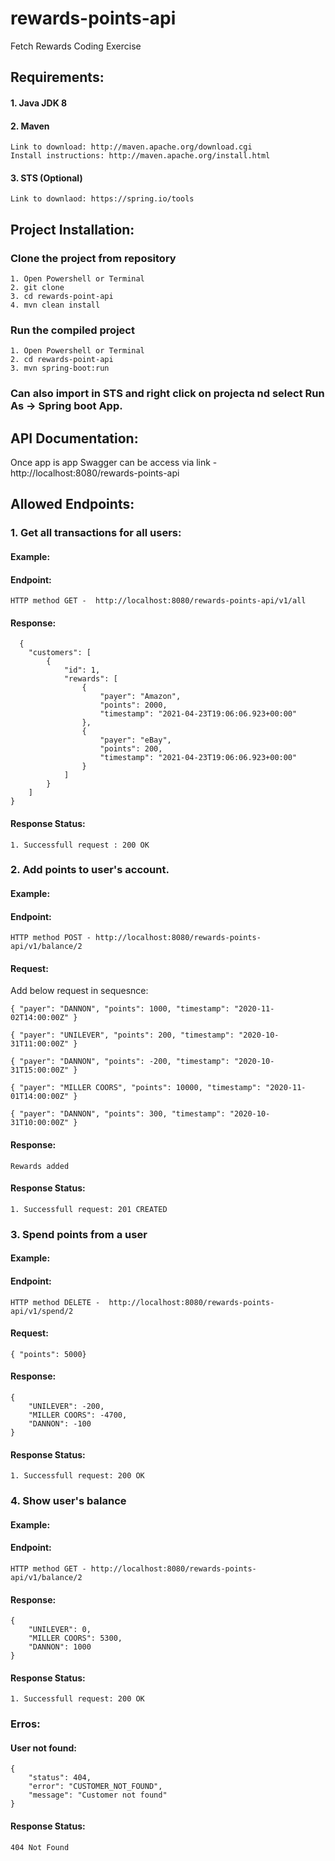 # rewards-points-api

Fetch Rewards Coding Exercise

## Requirements:

#### 1. Java JDK 8
#### 2. Maven 
	Link to download: http://maven.apache.org/download.cgi
	Install instructions: http://maven.apache.org/install.html
#### 3. STS (Optional)
	Link to downlaod: https://spring.io/tools


## Project Installation:

### Clone the project from repository
	1. Open Powershell or Terminal
	2. git clone 
	3. cd rewards-point-api
	4. mvn clean install

### Run the compiled project
	1. Open Powershell or Terminal
	2. cd rewards-point-api
	3. mvn spring-boot:run

### Can also import in STS and right click on projecta nd select Run As -> Spring boot App.


## API Documentation:

Once app is app Swagger can be access via link - http://localhost:8080/rewards-points-api

## Allowed Endpoints:

### 1. Get all transactions for all users:

#### Example:

#### Endpoint: 
	HTTP method GET -  http://localhost:8080/rewards-points-api/v1/all

#### Response:

```
  {
    "customers": [
        {
            "id": 1,
            "rewards": [
                {
                    "payer": "Amazon",
                    "points": 2000,
                    "timestamp": "2021-04-23T19:06:06.923+00:00"
                },
                {
                    "payer": "eBay",
                    "points": 200,
                    "timestamp": "2021-04-23T19:06:06.923+00:00"
                }
            ]
        }
    ]
}
```

#### Response Status:
	1. Successfull request : 200 OK 

### 2. Add points to user's account.

#### Example:

#### Endpoint: 
	HTTP method POST - http://localhost:8080/rewards-points-api/v1/balance/2

#### Request: 

Add below request in sequesnce: 

```
{ "payer": "DANNON", "points": 1000, "timestamp": "2020-11-02T14:00:00Z" }
```
```
{ "payer": "UNILEVER", "points": 200, "timestamp": "2020-10-31T11:00:00Z" }
```
```
{ "payer": "DANNON", "points": -200, "timestamp": "2020-10-31T15:00:00Z" }
```
```
{ "payer": "MILLER COORS", "points": 10000, "timestamp": "2020-11-01T14:00:00Z" }
```
```
{ "payer": "DANNON", "points": 300, "timestamp": "2020-10-31T10:00:00Z" }
```

#### Response: 
```
Rewards added
```

#### Response Status:

	1. Successfull request: 201 CREATED
		
### 3. Spend points from a user

#### Example:

#### Endpoint: 
	HTTP method DELETE -  http://localhost:8080/rewards-points-api/v1/spend/2

#### Request: 
```
{ "points": 5000}
```

#### Response: 
```
{
    "UNILEVER": -200,
    "MILLER COORS": -4700,
    "DANNON": -100
}
```

#### Response Status:

	1. Successfull request: 200 OK

### 4. Show user's balance

#### Example:

#### Endpoint: 
	HTTP method GET - http://localhost:8080/rewards-points-api/v1/balance/2

#### Response:

```
{
    "UNILEVER": 0,
    "MILLER COORS": 5300,
    "DANNON": 1000
}
```

#### Response Status:

	1. Successfull request: 200 OK


### Erros:

#### User not found:

```
{
    "status": 404,
    "error": "CUSTOMER_NOT_FOUND",
    "message": "Customer not found"
}
```

#### Response Status:

	404 Not Found
